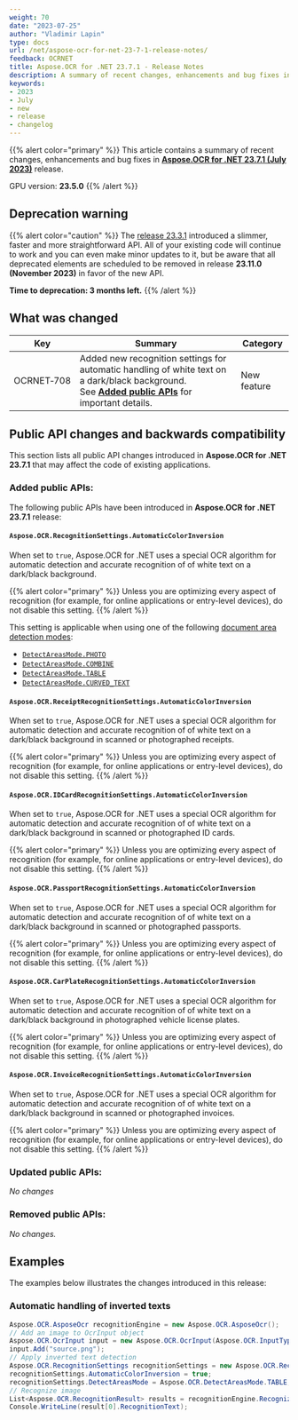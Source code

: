 ```yaml
---
weight: 70
date: "2023-07-25"
author: "Vladimir Lapin"
type: docs
url: /net/aspose-ocr-for-net-23-7-1-release-notes/
feedback: OCRNET
title: Aspose.OCR for .NET 23.7.1 - Release Notes
description: A summary of recent changes, enhancements and bug fixes in Aspose.OCR for .NET 23.7.1 (July 2023) release.
keywords:
- 2023
- July
- new
- release
- changelog
---
```


{{% alert color="primary" %}}
This article contains a summary of recent changes, enhancements and bug fixes in [**Aspose.OCR for .NET 23.7.1 (July 2023)**](https://www.nuget.org/packages/Aspose.OCR/23.7.1) release.

GPU version: **23.5.0**
{{% /alert %}}

## Deprecation warning

{{% alert color="caution" %}}
The [release 23.3.1](/ocr/net/aspose-ocr-for-net-23-3-1-release-notes/) introduced a slimmer, faster and more straightforward API. All of your existing code will continue to work and you can even make minor updates to it, but be aware that all deprecated elements are scheduled to be removed in release **23.11.0 (November 2023)** in favor of the new API.

**Time to deprecation: 3 months left.**
{{% /alert %}}

## What was changed

Key | Summary | Category
--- | ------- | --------
OCRNET&#8209;708 | Added new recognition settings for automatic handling of white text on a dark/black background.<br />See [**Added public APIs**](#added-public-apis) for important details. | New feature

## Public API changes and backwards compatibility

This section lists all public API changes introduced in **Aspose.OCR for .NET 23.7.1** that may affect the code of existing applications.

### Added public APIs:

The following public APIs have been introduced in **Aspose.OCR for .NET 23.7.1** release:

#### `Aspose.OCR.RecognitionSettings.AutomaticColorInversion`

When set to `true`, Aspose.OCR for .NET uses a special OCR algorithm for automatic detection and accurate recognition of of white text on a dark/black background.

{{% alert color="primary" %}}
Unless you are optimizing every aspect of recognition (for example, for online applications or entry-level devices), do not disable this setting.
{{% /alert %}}

This setting is applicable when using one of the following [document area detection modes](/ocr/net/areas-detection/):

- [`DetectAreasMode.PHOTO`](/ocr/net/areas-detection/photo/)
- [`DetectAreasMode.COMBINE`](/ocr/net/areas-detection/combine/)
- [`DetectAreasMode.TABLE`](/ocr/net/areas-detection/table/)
- [`DetectAreasMode.CURVED_TEXT`](/ocr/net/areas-detection/curved_text/)

#### `Aspose.OCR.ReceiptRecognitionSettings.AutomaticColorInversion`

When set to `true`, Aspose.OCR for .NET uses a special OCR algorithm for automatic detection and accurate recognition of of white text on a dark/black background in scanned or photographed receipts.

{{% alert color="primary" %}}
Unless you are optimizing every aspect of recognition (for example, for online applications or entry-level devices), do not disable this setting.
{{% /alert %}}

#### `Aspose.OCR.IDCardRecognitionSettings.AutomaticColorInversion`

When set to `true`, Aspose.OCR for .NET uses a special OCR algorithm for automatic detection and accurate recognition of of white text on a dark/black background in scanned or photographed ID cards.

{{% alert color="primary" %}}
Unless you are optimizing every aspect of recognition (for example, for online applications or entry-level devices), do not disable this setting.
{{% /alert %}}

#### `Aspose.OCR.PassportRecognitionSettings.AutomaticColorInversion`

When set to `true`, Aspose.OCR for .NET uses a special OCR algorithm for automatic detection and accurate recognition of of white text on a dark/black background in scanned or photographed passports.

{{% alert color="primary" %}}
Unless you are optimizing every aspect of recognition (for example, for online applications or entry-level devices), do not disable this setting.
{{% /alert %}}

#### `Aspose.OCR.CarPlateRecognitionSettings.AutomaticColorInversion`

When set to `true`, Aspose.OCR for .NET uses a special OCR algorithm for automatic detection and accurate recognition of of white text on a dark/black background in photographed vehicle license plates.

{{% alert color="primary" %}}
Unless you are optimizing every aspect of recognition (for example, for online applications or entry-level devices), do not disable this setting.
{{% /alert %}}

#### `Aspose.OCR.InvoiceRecognitionSettings.AutomaticColorInversion`

When set to `true`, Aspose.OCR for .NET uses a special OCR algorithm for automatic detection and accurate recognition of of white text on a dark/black background in scanned or photographed invoices.

{{% alert color="primary" %}}
Unless you are optimizing every aspect of recognition (for example, for online applications or entry-level devices), do not disable this setting.
{{% /alert %}}

### Updated public APIs:

_No changes_

### Removed public APIs:

_No changes._

## Examples

The examples below illustrates the changes introduced in this release:

### Automatic handling of inverted texts

```csharp
Aspose.OCR.AsposeOcr recognitionEngine = new Aspose.OCR.AsposeOcr();
// Add an image to OcrInput object
Aspose.OCR.OcrInput input = new Aspose.OCR.OcrInput(Aspose.OCR.InputType.SingleImage);
input.Add("source.png");
// Apply inverted text detection
Aspose.OCR.RecognitionSettings recognitionSettings = new Aspose.OCR.RecognitionSettings();
recognitionSettings.AutomaticColorInversion = true;
recognitionSettings.DetectAreasMode = Aspose.OCR.DetectAreasMode.TABLE;
// Recognize image
List<Aspose.OCR.RecognitionResult> results = recognitionEngine.Recognize(input, recognitionSettings);
Console.WriteLine(result[0].RecognitionText);
```
